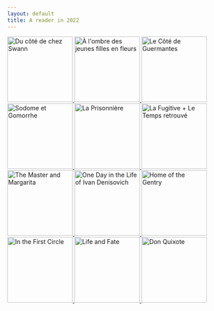 ```yaml
---
layout: default
title: A reader in 2022
---
```


<a target="_blank" href="#">
  <img class=".books-image" src="https://banashri.github.io/images/proust-1.jpg" alt="Du côté de chez Swann" style="width:150px">
</a>
<a target="_blank" href="#">
  <img class=".books-image" src="https://banashri.github.io/images/proust-2.jpg" alt="À l'ombre des jeunes filles en fleurs" style="width:150px">
</a>
<a target="_blank" href="#">
  <img class=".books-image" src="https://banashri.github.io/images/proust-3.jpg" alt="Le Côté de Guermantes" style="width:150px">
</a>
<a target="_blank" href="#">
  <img class=".books-image" src="https://banashri.github.io/images/proust-4.jpg" alt="Sodome et Gomorrhe" style="width:150px">
</a>
<a target="_blank" href="#">
  <img class=".books-image" src="https://banashri.github.io/images/proust-5.jpg" alt="La Prisonnière" style="width:150px">
</a>
<a target="_blank" href="#">
  <img class=".books-image" src="https://banashri.github.io/images/proust-6.jpg" alt="La Fugitive + Le Temps retrouvé" style="width:150px">
</a>

<a target="_blank" href="#">
  <img class=".books-image" src="https://banashri.github.io/images/master-margarita.jpg" alt="The Master and Margarita" style="width:150px">
</a>

<a target="_blank" href="#">
  <img class=".books-image" src="https://banashri.github.io/images/one-day.jpg" alt="One Day in the Life of Ivan Denisovich" style="width:150px">
</a>
<a target="_blank" href="#">
  <img class=".books-image" src="https://banashri.github.io/images/gentry.jpg" alt="Home of the Gentry" style="width:150px">
</a>
<a target="_blank" href="#">
  <img class=".books-image" src="https://banashri.github.io/images/first-circle.jpg" alt="In the First Circle" style="width:150px">
</a>

<a target="_blank" href="#">
  <img class=".books-image" src="https://banashri.github.io/images/life-fate.jpg" alt="Life and Fate" style="width:150px">
</a>

<a target="_blank" href="#">
  <img class=".books-image" src="https://banashri.github.io/images/don.jpg" alt="Don Quixote" style="width:150px">
</a>
